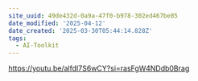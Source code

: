 ```yaml
---
site_uuid: 49de432d-0a9a-47f0-b978-302ed467be85
date_modified: '2025-04-12'
date_created: '2025-03-30T05:44:14.828Z'
tags:
  - AI-Toolkit
---
```






























































https://youtu.be/alfdI7S6wCY?si=rasFgW4NDdb0Brag
